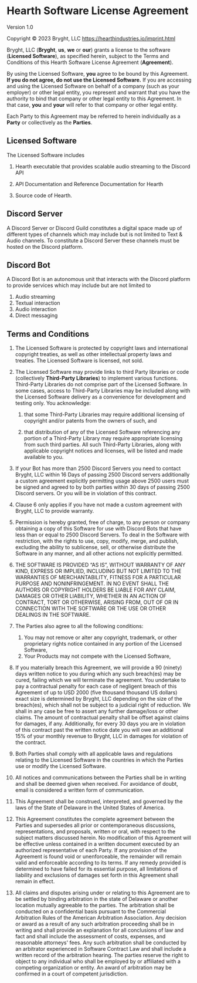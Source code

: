 # Hearth Software License Agreement

Version 1.0

Copyright © 2023 Bryght, LLC <https://hearthindustries.io/imprint.html>

Bryght, LLC (**Bryght**, **us**, **we** or **our**) grants a license to the
software (**Licensed Software**), as specified herein, subject to the Terms and
Conditions of this Hearth Software License Agreement (**Agreement**).

By using the Licensed Software, **you** agree to be bound by this Agreement.
**If you do not agree, do not use the Licensed Software.** If you are accessing
and using the Licensed Software on behalf of a company (such as your employer)
or other legal entity, you represent and warrant that you have the authority to
bind that company or other legal entity to this Agreement. In that case, **you**
and **your** will refer to that company or other legal entity.

Each Party to this Agreement may be referred to herein individually as a
**Party** or collectively as the **Parties**.

## Licensed Software

The Licensed Software includes

1. Hearth executable that provides scalable audio streaming to the Discord API

2. API Documentation and Reference Documentation for Hearth

3. Source code of Hearth.

## Discord Server
A Discord Server or Discord Guild constitutes a digital space made up of different types of channels which may
include but is not limited to Text & Audio channels. 
To constitute a Discord Server these channels must be hosted on the Discord platform.

## Discord Bot
A Discord Bot is an autonomous unit that interacts with the Discord platform to provide services which may include but are not limited to
1. Audio streaming
2. Textual interaction
3. Audio interaction
4. Direct messaging

## Terms and Conditions

1. The Licensed Software is protected by copyright laws and international
   copyright treaties, as well as other intellectual property laws and
   treaties. The Licensed Software is licensed, not sold.

2. The Licensed Software may provide links to third Party libraries or code
   (collectively **Third-Party Libraries**) to implement various functions.
   Third-Party Libraries do not comprise part of the Licensed Software. In some
   cases, access to Third-Party Libraries may be included along with the
   Licensed Software delivery as a convenience for development and testing
   only. You acknowledge:

    1. that some Third-Party Libraries may require additional licensing of
       copyright and/or patents from the owners of such, and

    2. that distribution of any of the Licensed Software referencing any portion
       of a Third-Party Library may require appropriate licensing from such
       third parties. All such Third-Party Libraries, along with applicable
       copyright notices and licenses, will be listed and made available to
       you.

3. If your Bot has more than 2500 Discord Servers you need to contact Bryght, LLC within 16 Days of passing
2500 Discord servers additionally a custom agreement explicitly permitting usage above 2500 users must be signed and agreed to by both parties
within 30 days of passing 2500 Discord servers. Or you will be in violation of this contract. 

4. Clause 6 only applies if you have not made a custom agreement with Bryght, LLC to provide warranty.
5. Permission is hereby granted, free of charge, to any person or company obtaining a copy of this Software for use with Discord Bots that have less than or equal to 2500 Discord Servers. To deal in the Software with restriction, with the rights to use, copy, modify, merge, and publish, excluding the ability to sublicense, sell, or otherwise distribute the Software in any manner, and all other actions not explicitly permitted.
6. THE SOFTWARE IS PROVIDED “AS IS”, WITHOUT WARRANTY OF ANY KIND, EXPRESS OR IMPLIED, INCLUDING BUT NOT LIMITED TO THE WARRANTIES OF MERCHANTABILITY, FITNESS FOR A PARTICULAR PURPOSE AND NONINFRINGEMENT. IN NO EVENT SHALL THE AUTHORS OR COPYRIGHT HOLDERS BE LIABLE FOR ANY CLAIM, DAMAGES OR OTHER LIABILITY, WHETHER IN AN ACTION OF CONTRACT, TORT OR OTHERWISE, ARISING FROM, OUT OF OR IN CONNECTION WITH THE SOFTWARE OR THE USE OR OTHER DEALINGS IN THE SOFTWARE.
7. The Parties also agree to all the following conditions:
   1. You may not remove or alter any copyright, trademark, or other proprietary rights notice contained in any portion of the Licensed Software,
   2. Your Products may not compete with the Licensed Software,
8. If you materially breach this Agreement, we will provide a 90 (ninety) days written notice to you during which any such breach(es) may be cured, failing which we will terminate the agreement. You undertake to pay a contractual penalty for each case of negligent breach of this Agreement of up to USD 2000 (five thousand thousand US dollars) exact size is determined by Bryght, LLC depending on the size of the breach(es), which shall not be subject to a judicial right of reduction. We shall in any case be free to assert any further damage/loss or other claims. The amount of contractual penalty shall be offset against claims for damages, if any. Additionally, for every 30 days you are in violation of this contract past the written notice date you will owe an additional 15% of your monthly revenue to Bryght, LLC in damages for violation of the contract.
9. Both Parties shall comply with all applicable laws and regulations relating to the Licensed Software in the countries in which the Parties use or modify the Licensed Software.
10. All notices and communications between the Parties shall be in writing and shall be deemed given when received. For avoidance of doubt, email is considered a written form of communication.
11. This Agreement shall be construed, interpreted, and governed by the laws of the State of Delaware in the United States of America.
12. This Agreement constitutes the complete agreement between the Parties and supersedes all prior or contemporaneous discussions, representations, and proposals, written or oral, with respect to the subject matters discussed herein. No modification of this Agreement will be effective unless contained in a written document executed by an authorized representative of each Party. If any provision of the Agreement is found void or unenforceable, the remainder will remain valid and enforceable according to its terms. If any remedy provided is determined to have failed for its essential purpose, all limitations of liability and exclusions of damages set forth in this Agreement shall remain in effect.
13. All claims and disputes arising under or relating to this Agreement are to be settled by binding arbitration in the state of Delaware or another location mutually agreeable to the parties. The arbitration shall be conducted on a confidential basis pursuant to the Commercial Arbitration Rules of the American Arbitration Association. Any decision or award as a result of any such arbitration proceeding shall be in writing and shall provide an explanation for all conclusions of law and fact and shall include the assessment of costs, expenses, and reasonable attorneys' fees. Any such arbitration shall be conducted by an arbitrator experienced in Software Contract Law and shall include a written record of the arbitration hearing. The parties reserve the right to object to any individual who shall be employed by or affiliated with a competing organization or entity. An award of arbitration may be confirmed in a court of competent jurisdiction.